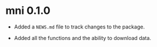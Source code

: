 # mni 0.1.0

* Added a `NEWS.md` file to track changes to the package.

* Added all the functions and the ability to download data.
